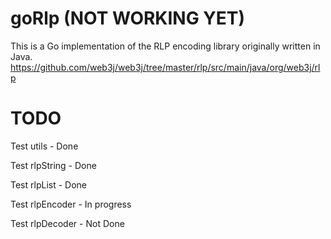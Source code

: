 # goRlp (NOT WORKING YET)
This is a Go implementation of the RLP encoding library originally written in Java. https://github.com/web3j/web3j/tree/master/rlp/src/main/java/org/web3j/rlp


# TODO
Test utils - Done

Test rlpString - Done

Test rlpList - Done

Test rlpEncoder - In progress

Test rlpDecoder - Not Done
